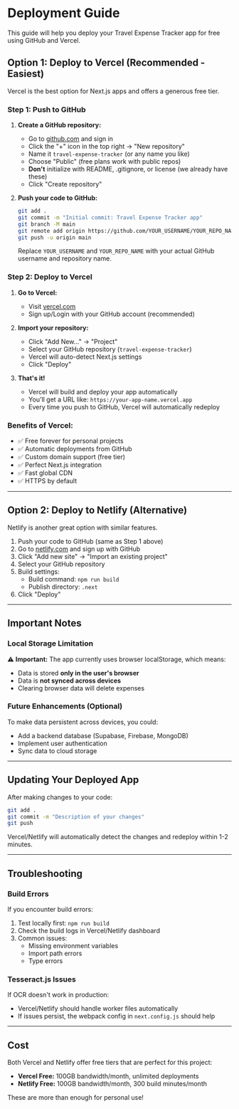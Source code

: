 # Deployment Guide

This guide will help you deploy your Travel Expense Tracker app for free using GitHub and Vercel.

## Option 1: Deploy to Vercel (Recommended - Easiest)

Vercel is the best option for Next.js apps and offers a generous free tier.

### Step 1: Push to GitHub

1. **Create a GitHub repository:**
   - Go to [github.com](https://github.com) and sign in
   - Click the "+" icon in the top right → "New repository"
   - Name it `travel-expense-tracker` (or any name you like)
   - Choose "Public" (free plans work with public repos)
   - **Don't** initialize with README, .gitignore, or license (we already have these)
   - Click "Create repository"

2. **Push your code to GitHub:**
   ```bash
   git add .
   git commit -m "Initial commit: Travel Expense Tracker app"
   git branch -M main
   git remote add origin https://github.com/YOUR_USERNAME/YOUR_REPO_NAME.git
   git push -u origin main
   ```
   Replace `YOUR_USERNAME` and `YOUR_REPO_NAME` with your actual GitHub username and repository name.

### Step 2: Deploy to Vercel

1. **Go to Vercel:**
   - Visit [vercel.com](https://vercel.com)
   - Sign up/Login with your GitHub account (recommended)

2. **Import your repository:**
   - Click "Add New..." → "Project"
   - Select your GitHub repository (`travel-expense-tracker`)
   - Vercel will auto-detect Next.js settings
   - Click "Deploy"

3. **That's it!**
   - Vercel will build and deploy your app automatically
   - You'll get a URL like: `https://your-app-name.vercel.app`
   - Every time you push to GitHub, Vercel will automatically redeploy

### Benefits of Vercel:
- ✅ Free forever for personal projects
- ✅ Automatic deployments from GitHub
- ✅ Custom domain support (free tier)
- ✅ Perfect Next.js integration
- ✅ Fast global CDN
- ✅ HTTPS by default

---

## Option 2: Deploy to Netlify (Alternative)

Netlify is another great option with similar features.

1. Push your code to GitHub (same as Step 1 above)
2. Go to [netlify.com](https://netlify.com) and sign up with GitHub
3. Click "Add new site" → "Import an existing project"
4. Select your GitHub repository
5. Build settings:
   - Build command: `npm run build`
   - Publish directory: `.next`
6. Click "Deploy"

---

## Important Notes

### Local Storage Limitation
⚠️ **Important:** The app currently uses browser localStorage, which means:
- Data is stored **only in the user's browser**
- Data is **not synced across devices**
- Clearing browser data will delete expenses

### Future Enhancements (Optional)
To make data persistent across devices, you could:
- Add a backend database (Supabase, Firebase, MongoDB)
- Implement user authentication
- Sync data to cloud storage

---

## Updating Your Deployed App

After making changes to your code:

```bash
git add .
git commit -m "Description of your changes"
git push
```

Vercel/Netlify will automatically detect the changes and redeploy within 1-2 minutes.

---

## Troubleshooting

### Build Errors
If you encounter build errors:
1. Test locally first: `npm run build`
2. Check the build logs in Vercel/Netlify dashboard
3. Common issues:
   - Missing environment variables
   - Import path errors
   - Type errors

### Tesseract.js Issues
If OCR doesn't work in production:
- Vercel/Netlify should handle worker files automatically
- If issues persist, the webpack config in `next.config.js` should help

---

## Cost
Both Vercel and Netlify offer free tiers that are perfect for this project:
- **Vercel Free:** 100GB bandwidth/month, unlimited deployments
- **Netlify Free:** 100GB bandwidth/month, 300 build minutes/month

These are more than enough for personal use!

